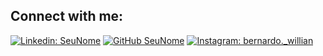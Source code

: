 ## Connect with me:

[![Linkedin: *SeuNome*](https://img.shields.io/badge/-*SeuNome*-blue?style=flat-square&logo=Linkedin&logoColor=white&link=https://www.linkedin.com/in/*seuusuario*/)](https://www.linkedin.com/in/*seuusuario*/)
[![GitHub *SeuNome*](https://img.shields.io/github/followers/*seunome*?label=follow&style=social)](https://github.com/*seunome*)
[![Instagram: bernardo._willian](https://img.shields.io/badge/-bernardo._willian-%23E4405F?style=flat-square&logo=Instagram&logoColor=white&link=https://www.instagram.com/bernardo._willian/)](https://www.instagram.com/bernardo._willian/)
